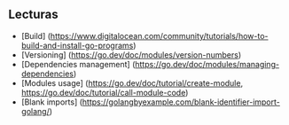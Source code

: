 ## Lecturas

* [Build] (<https://www.digitalocean.com/community/tutorials/how-to-build-and-install-go-programs>)
* [Versioning] (<https://go.dev/doc/modules/version-numbers>)
* [Dependencies management] (<https://go.dev/doc/modules/managing-dependencies>)
* [Modules usage] (<https://go.dev/doc/tutorial/create-module>, <https://go.dev/doc/tutorial/call-module-code>)
* [Blank imports] (<https://golangbyexample.com/blank-identifier-import-golang/>)
